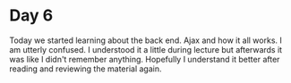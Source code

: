 # Day 6

Today we started learning about the back end. Ajax and how it all works. I am utterly confused.
I understood it a little during lecture but afterwards it was like I didn't remember anything.
Hopefully I understand it better after reading and reviewing the material again.
